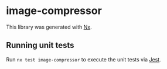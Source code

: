 # image-compressor

This library was generated with [Nx](https://nx.dev).

## Running unit tests

Run `nx test image-compressor` to execute the unit tests via [Jest](https://jestjs.io).
